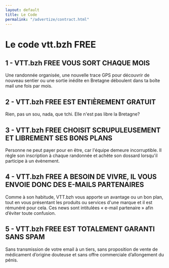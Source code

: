 ```yaml
---
layout: default
title: Le Code
permalink: "/advertize/contract.html"
---
```

# Le code vtt.bzh FREE

## 1 - VTT.bzh FREE VOUS SORT CHAQUE MOIS

Une randonnée organisée, une nouvelle trace GPS pour découvrir de nouveau sentier ou une sortie inédite en Bretagne déboulent dans ta boîte mail une fois par mois.

## 2 - VTT.bzh FREE EST ENTIÈREMENT GRATUIT

Rien, pas un sou, nada, que tchi. Elle n'est pas libre la Bretagne?

## 3 - VTT.bzh FREE CHOISIT SCRUPULEUSEMENT ET LIBREMENT SES BONS PLANS

Personne ne peut payer pour en être, car l'équipe demeure incorruptible. Il règle son inscription à chaque randonnée et achète son dossard lorsqu'il participe à un évènement.

## 4 - VTT.bzh FREE A BESOIN DE VIVRE, IL VOUS ENVOIE DONC DES E-MAILS PARTENAIRES

Comme à son habitude, VTT.bzh vous apporte un avantage ou un bon plan, tout en vous présentant les produits ou services d'une marque et il est rémunéré pour cela. Ces news sont intitulées « e-mail partenaire » afin d’éviter toute confusion.

## 5 - VTT.bzh FREE EST TOTALEMENT GARANTI SANS SPAM

Sans transmission de votre email à un tiers, sans proposition de vente de médicament d’origine douteuse et sans offre commerciale d’allongement du pénis.		

